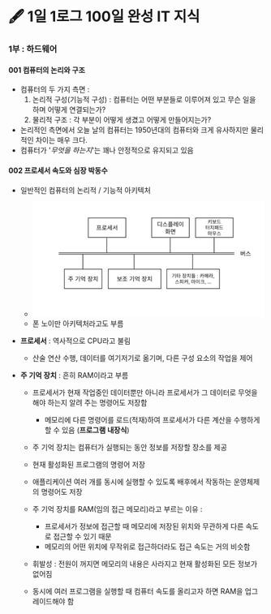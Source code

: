 # 🖋 1일 1로그 100일 완성 IT 지식

### 1부 : 하드웨어
#### 001 컴퓨터의 논리와 구조

- 컴퓨터의 두 가지 측면 : 
  1. 논리적 구성(기능적 구성) : 컴퓨터는 어떤 부분들로 이루어져 있고 무슨 일을 하며 어떻게 연결되는가?
  2. 물리적 구조 : 각 부분이 어떻게 생겼고 어떻게 만들어지는가?
- 논리적인 측면에서 오늘 날의 컴퓨터는 1950년대의 컴퓨터와 크게 유사하지만 물리적인 차이는 매우 크다.
- 컴퓨터가 '*무엇을 하는지*'는 꽤나 안정적으로 유지되고 있음

#### 002 프로세서 속도와 심장 박동수

- 일반적인 컴퓨터의 논리적 / 기능적 아키텍처
    - ![단순하게 추상화된 컴퓨터 아키텍처 다이어그램](./img/002/computer_architecture.png)
    - 폰 노이만 아키텍처라고도 부름

- **프로세서** : 역사적으로 CPU라고 불림
    - 산술 연산 수행, 데이터를 여기저기로 옮기며, 다른 구성 요소의 작업을 제어

- **주 기억 장치** : 흔히 RAM이라고 부름
    - 프로세서가 현재 작업중인 데이터뿐만 아니라 프로세서가 그 데이터로 무엇을 해야 하는지 알려 주는 명령어도 저장함
        - 메모리에 다른 명령어를 로드(적재)하여 프로세서가 다른 계산을 수행하게 할 수 있음 (**프로그램 내장식**)
    - 주 기억 장치는 컴퓨터가 실행되는 동안 정보를 저장할 장소를 제공
    - 현재 활성화된 프로그램의 명령어 저장
    - 애플리케이션 여러 개를 동시에 실행할 수 있도록 배후에서 작동하는 운영체제의 명령어도 저장
    
    - 주 기억 장치를 RAM(임의 접근 메모리)라고 부르는 이유 :
        - 프로세서가 정보에 접근할 때 메모리에 저장된 위치와 무관하게 다른 속도로 접근할 수 있기 때문
        - 메모리의 어떤 위치에 무작위로 접근하더라도 접근 속도는 거의 비슷함
    
    - 휘발성 : 전원이 꺼지면 메모리의 내용은 사라지고 현재 활성화된 모든 정보가 없어짐
    - 동시에 여러 프로그램을 실행할 때 컴퓨터 속도를 올리고자 하면 RAM을 업그레이드해야 함